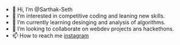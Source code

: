 - 👋 Hi, I’m @Sarthak-Seth
- 👀 I’m interested in competitive coding and leaning new skills.
- 🌱 I’m currently learning desinging and analysis of algorithms.
- 💞️ I’m looking to collaborate on webdev projects ans hackethons.
- 📫 How to reach me [instagram](https://www.instagram.com/sarthak___seth/)

<!---
Sarthak-Seth/Sarthak-Seth is a ✨ special ✨ repository because its `README.md` (this file) appears on your GitHub profile.
You can click the Preview link to take a look at your changes.
--->
